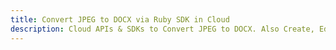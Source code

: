 ---title: Convert JPEG to DOCX via Ruby SDK in Clouddescription: Cloud APIs & SDKs to Convert JPEG to DOCX. Also Create, Edit & Render Microsoft Word & OpenOffice documents in the Cloud.---